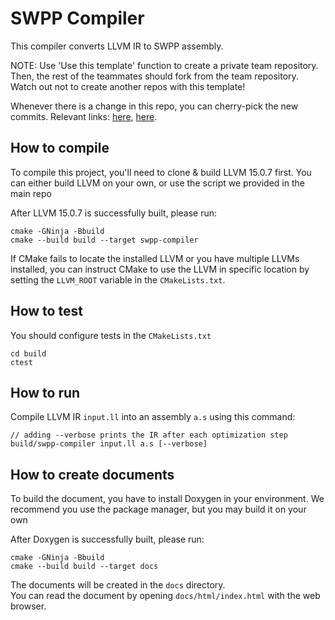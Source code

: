 # SWPP Compiler

This compiler converts LLVM IR to SWPP assembly.

NOTE: Use 'Use this template' function to create a private team repository.
Then, the rest of the teammates should fork from the team repository.
Watch out not to create another repos with this template!

Whenever there is a change in this repo, you can cherry-pick the new commits.
Relevant links:
[here](https://coderwall.com/p/sgpksw/git-cherry-pick-from-another-repository),
[here](https://stackoverflow.com/questions/5120038/is-it-possible-to-cherry-pick-a-commit-from-another-git-repository).

## How to compile

To compile this project, you'll need to clone & build LLVM 15.0.7 first.
You can either build LLVM on your own, or use the script we provided
in the main repo

After LLVM 15.0.7 is successfully built, please run:

```
cmake -GNinja -Bbuild
cmake --build build --target swpp-compiler
```

If CMake fails to locate the installed LLVM or you have multiple LLVMs
installed, you can instruct CMake to use the LLVM in specific location
by setting the `LLVM_ROOT` variable in the `CMakeLists.txt`.


## How to test

You should configure tests in the `CMakeLists.txt`

```
cd build
ctest
```


## How to run

Compile LLVM IR `input.ll` into an assembly `a.s` using this command:

```
// adding --verbose prints the IR after each optimization step
build/swpp-compiler input.ll a.s [--verbose]
```


## How to create documents

To build the document, you have to install Doxygen in your environment.
We recommend you use the package manager, but you may build it on your own

After Doxygen is successfully built, please run:

```
cmake -GNinja -Bbuild
cmake --build build --target docs
```

The documents will be created in the `docs` directory.  
You can read the document by opening `docs/html/index.html` with the
web browser.

